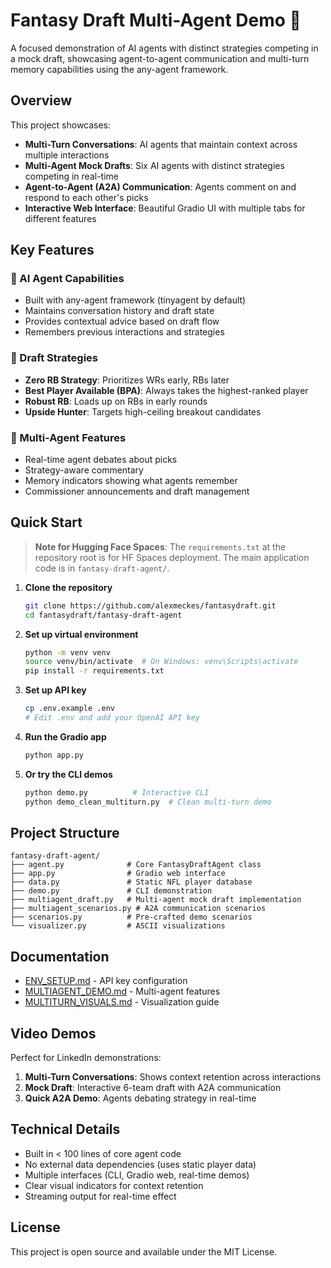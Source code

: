 # Fantasy Draft Multi-Agent Demo 🏈

A focused demonstration of AI agents with distinct strategies competing in a mock draft, showcasing agent-to-agent communication and multi-turn memory capabilities using the any-agent framework.

## Overview

This project showcases:
- **Multi-Turn Conversations**: AI agents that maintain context across multiple interactions
- **Multi-Agent Mock Drafts**: Six AI agents with distinct strategies competing in real-time
- **Agent-to-Agent (A2A) Communication**: Agents comment on and respond to each other's picks
- **Interactive Web Interface**: Beautiful Gradio UI with multiple tabs for different features

## Key Features

### 🤖 AI Agent Capabilities
- Built with any-agent framework (tinyagent by default)
- Maintains conversation history and draft state
- Provides contextual advice based on draft flow
- Remembers previous interactions and strategies

### 🎯 Draft Strategies
- **Zero RB Strategy**: Prioritizes WRs early, RBs later
- **Best Player Available (BPA)**: Always takes the highest-ranked player
- **Robust RB**: Loads up on RBs in early rounds
- **Upside Hunter**: Targets high-ceiling breakout candidates

### 💬 Multi-Agent Features
- Real-time agent debates about picks
- Strategy-aware commentary
- Memory indicators showing what agents remember
- Commissioner announcements and draft management

## Quick Start

> **Note for Hugging Face Spaces**: The `requirements.txt` at the repository root is for HF Spaces deployment. The main application code is in `fantasy-draft-agent/`.

1. **Clone the repository**
   ```bash
   git clone https://github.com/alexmeckes/fantasydraft.git
   cd fantasydraft/fantasy-draft-agent
   ```

2. **Set up virtual environment**
   ```bash
   python -m venv venv
   source venv/bin/activate  # On Windows: venv\Scripts\activate
   pip install -r requirements.txt
   ```

3. **Set up API key**
   ```bash
   cp .env.example .env
   # Edit .env and add your OpenAI API key
   ```

4. **Run the Gradio app**
   ```bash
   python app.py
   ```

5. **Or try the CLI demos**
   ```bash
   python demo.py          # Interactive CLI
   python demo_clean_multiturn.py  # Clean multi-turn demo
   ```

## Project Structure

```
fantasy-draft-agent/
├── agent.py              # Core FantasyDraftAgent class
├── app.py                # Gradio web interface
├── data.py               # Static NFL player database
├── demo.py               # CLI demonstration
├── multiagent_draft.py   # Multi-agent mock draft implementation
├── multiagent_scenarios.py # A2A communication scenarios
├── scenarios.py          # Pre-crafted demo scenarios
└── visualizer.py         # ASCII visualizations
```

## Documentation

- [ENV_SETUP.md](fantasy-draft-agent/ENV_SETUP.md) - API key configuration
- [MULTIAGENT_DEMO.md](fantasy-draft-agent/MULTIAGENT_DEMO.md) - Multi-agent features
- [MULTITURN_VISUALS.md](fantasy-draft-agent/MULTITURN_VISUALS.md) - Visualization guide

## Video Demos

Perfect for LinkedIn demonstrations:
1. **Multi-Turn Conversations**: Shows context retention across interactions
2. **Mock Draft**: Interactive 6-team draft with A2A communication
3. **Quick A2A Demo**: Agents debating strategy in real-time

## Technical Details

- Built in < 100 lines of core agent code
- No external data dependencies (uses static player data)
- Multiple interfaces (CLI, Gradio web, real-time demos)
- Clear visual indicators for context retention
- Streaming output for real-time effect

## License

This project is open source and available under the MIT License. 